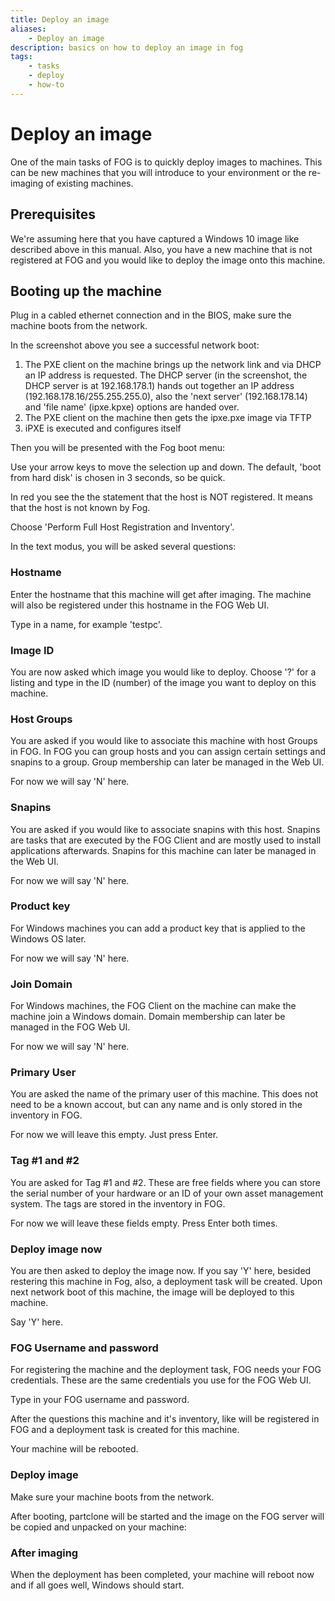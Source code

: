 ```yaml
---
title: Deploy an image
aliases:
    - Deploy an image
description: basics on how to deploy an image in fog
tags:
    - tasks
    - deploy
    - how-to
---
```


# Deploy an image

One of the main tasks of FOG is to quickly deploy images to machines.
This can be new machines that you will introduce to your environment or
the re-imaging of existing machines.

## Prerequisites

We're assuming here that you have captured a Windows 10 image like
described above in this manual. Also, you have a new machine that is not
registered at FOG and you would like to deploy the image onto this
machine.

## Booting up the machine

Plug in a cabled ethernet connection and in the BIOS, make sure the
machine boots from the network.

In the screenshot above you see a successful network boot:

1.  The PXE client on the machine brings up the network link and via
    DHCP an IP address is requested. The DHCP server (in the screenshot,
    the DHCP server is at 192.168.178.1) hands out together an IP
    address (192.168.178.16/255.255.255.0), also the 'next server'
    (192.168.178.14) and 'file name' (ipxe.kpxe) options are handed
    over.
2.  The PXE client on the machine then gets the ipxe.pxe image via TFTP
3.  iPXE is executed and configures itself

Then you will be presented with the Fog boot menu:

Use your arrow keys to move the selection up and down. The default,
'boot from hard disk' is chosen in 3 seconds, so be quick.

In red you see the the statement that the host is NOT registered. It
means that the host is not known by Fog.

Choose 'Perform Full Host Registration and Inventory'.

In the text modus, you will be asked several questions:

### Hostname

Enter the hostname that this machine will get after imaging. The machine
will also be registered under this hostname in the FOG Web UI.

Type in a name, for example 'testpc'.

### Image ID

You are now asked which image you would like to deploy. Choose '?' for
a listing and type in the ID (number) of the image you want to deploy on
this machine.

### Host Groups

You are asked if you would like to associate this machine with host
Groups in FOG. In FOG you can group hosts and you can assign certain
settings and snapins to a group. Group membership can later be managed
in the Web UI.

For now we will say 'N' here.

### Snapins

You are asked if you would like to associate snapins with this host.
Snapins are tasks that are executed by the FOG Client and are mostly
used to install applications afterwards. Snapins for this machine can
later be managed in the Web UI.

For now we will say 'N' here.

### Product key

For Windows machines you can add a product key that is applied to the
Windows OS later.

For now we will say 'N' here.

### Join Domain

For Windows machines, the FOG Client on the machine can make the machine
join a Windows domain. Domain membership can later be managed in the FOG
Web UI.

For now we will say 'N' here.

### Primary User

You are asked the name of the primary user of this machine. This does
not need to be a known accout, but can any name and is only stored in
the inventory in FOG.

For now we will leave this empty. Just press Enter.

### Tag #1 and #2

You are asked for Tag #1 and #2. These are free fields where you can
store the serial number of your hardware or an ID of your own asset
management system. The tags are stored in the inventory in FOG.

For now we will leave these fields empty. Press Enter both times.

### Deploy image now

You are then asked to deploy the image now. If you say 'Y' here,
besided restering this machine in Fog, also, a deployment task will be
created. Upon next network boot of this machine, the image will be
deployed to this machine.

Say 'Y' here.

### FOG Username and password

For registering the machine and the deployment task, FOG needs your FOG
credentials. These are the same credentials you use for the FOG Web UI.

Type in your FOG username and password.

After the questions this machine and it's inventory, like will be
registered in FOG and a deployment task is created for this machine.

Your machine will be rebooted.

### Deploy image

Make sure your machine boots from the network.

After booting, partclone will be started and the image on the FOG server
will be copied and unpacked on your machine:

### After imaging

When the deployment has been completed, your machine will reboot now and
if all goes well, Windows should start.

